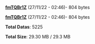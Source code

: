[**fmTQBr1Z**](/data/fmTQBr1Z.txt) (27/11/22 - 02:46)- 804 bytes

[**fmTQBr1Z**](/data/fmTQBr1Z.txt) (27/11/22 - 02:46)- 804 bytes

**Total Datas**: 5225

**Total Size**: 29.30 MB / 29.3 MB